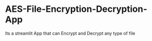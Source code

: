 # AES-File-Encryption-Decryption-App
Its a streamlit App that can Encrypt and Decrypt any type of file
